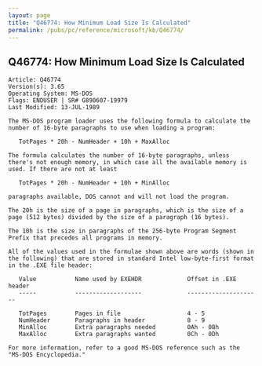 ```yaml
---
layout: page
title: "Q46774: How Minimum Load Size Is Calculated"
permalink: /pubs/pc/reference/microsoft/kb/Q46774/
---
```


## Q46774: How Minimum Load Size Is Calculated

	Article: Q46774
	Version(s): 3.65
	Operating System: MS-DOS
	Flags: ENDUSER | SR# G890607-19979
	Last Modified: 13-JUL-1989
	
	The MS-DOS program loader uses the following formula to calculate the
	number of 16-byte paragraphs to use when loading a program:
	
	   TotPages * 20h - NumHeader + 10h + MaxAlloc
	
	The formula calculates the number of 16-byte paragraphs, unless
	there's not enough memory, in which case all the available memory is
	used. If there are not at least
	
	   TotPages * 20h - NumHeader + 10h + MinAlloc
	
	paragraphs available, DOS cannot and will not load the program.
	
	The 20h is the size of a page in paragraphs, which is the size of a
	page (512 bytes) divided by the size of a paragraph (16 bytes).
	
	The 10h is the size in paragraphs of the 256-byte Program Segment
	Prefix that precedes all programs in memory.
	
	All of the values used in the formulae shown above are words (shown in
	the following) that are stored in standard Intel low-byte-first format
	in the .EXE file header:
	
	   Value           Name used by EXEHDR             Offset in .EXE header
	   -----           -------------------             ---------------------
	
	   TotPages        Pages in file                   4 - 5
	   NumHeader       Paragraphs in header            8 - 9
	   MinAlloc        Extra paragraphs needed         0Ah - 0Bh
	   MaxAlloc        Extra paragraphs wanted         0Ch - 0Dh
	
	For more information, refer to a good MS-DOS reference such as the
	"MS-DOS Encyclopedia."
